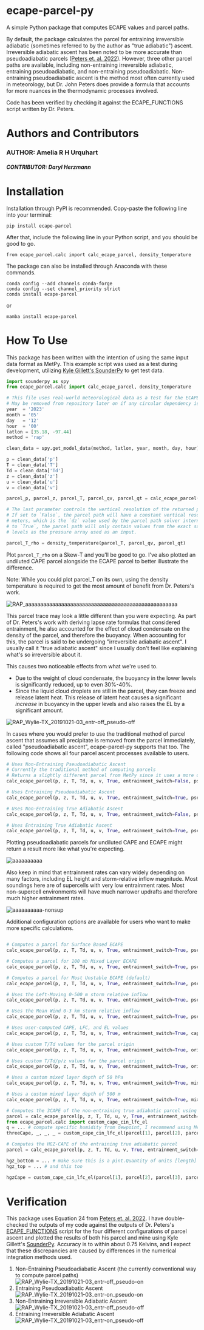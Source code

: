 # ecape-parcel-py
A simple Python package that computes ECAPE values and parcel paths. 

By default, the package calculates the parcel for entraining irreversible adiabatic (sometimes referred to by the author as "true adiabatic") ascent. Irreversible adiabatic ascent has been noted to be more accurate than pseudoadiabatic parcels ([Peters et. al. 2022](https://journals.ametsoc.org/view/journals/atsc/79/3/JAS-D-21-0118.1.xml)). However, three other parcel paths are available, including non-entraining irreversible adiabatic, entraining pseudoadiabatic, and non-entraining pseudoadiabatic. Non-entraining pseudoadiabatic ascent is the method most often currently used in meteorology, but Dr. John Peters does provide a formula that accounts for more nuances in the thermodynamic processes involved.

Code has been verified by checking it against the ECAPE_FUNCTIONS script written by Dr. Peters.

# Authors and Contributors
### **AUTHOR: Amelia R H Urquhart** 
##### CONTRIBUTOR: Daryl Herzmann

# Installation
Installation through PyPI is recommended. Copy-paste the following line into your terminal:

`pip install ecape-parcel`

After that, include the following line in your Python script, and you should be good to go.

`from ecape_parcel.calc import calc_ecape_parcel, density_temperature`

The package can also be installed through Anaconda with these commands.

`conda config --add channels conda-forge` <br>
`conda config --set channel_priority strict` <br>
`conda install ecape-parcel`
 
or

`mamba install ecape-parcel`
  
# How To Use
This package has been written with the intention of using the same input data format as MetPy. This example script was used as a test during development, utilizing <a href="https://github.com/kylejgillett/sounderpy">Kyle Gillett's SounderPy</a> to get test data.

```python
import sounderpy as spy
from ecape_parcel.calc import calc_ecape_parcel, density_temperature

# This file uses real-world meteorological data as a test for the ECAPE parcel code. 
# May be removed from repository later on if any circular dependency issues come up
year  = '2023' 
month = '05'
day   = '12'
hour  = '00'
latlon = [35.18, -97.44]
method = 'rap' 

clean_data = spy.get_model_data(method, latlon, year, month, day, hour)

p = clean_data['p']
T = clean_data['T']
Td = clean_data['Td']
z = clean_data['z']
u = clean_data['u']
v = clean_data['v'] 

parcel_p, parcel_z, parcel_T, parcel_qv, parcel_qt = calc_ecape_parcel(p, z, T, Td, u, v, True)

# The last parameter controls the vertical resolution of the returned parcel path.
# If set to `False`, the parcel path will have a constant vertical resolution of 20
# meters, which is the `dz` value used by the parcel path solver internally. If set
# to `True`, the parcel path will only contain values from the exact same pressure
# levels as the pressure array used as an input.

parcel_T_rho = density_temperature(parcel_T, parcel_qv, parcel_qt)
```

Plot `parcel_T_rho` on a Skew-T and you'll be good to go. I've also plotted an undiluted CAPE parcel alongside the ECAPE parcel to better illustrate the difference.

Note: While you could plot parcel_T on its own, using the density temperature is required to get the most amount of benefit from Dr. Peters's work.

![RAP_aaaaaaaaaaaaaaaaaaaaaaaaaaaaaaaaaaaaaaaaaaaaaaaaaaa](https://github.com/a-urq/ecape-parcel-py/assets/114271919/90b381ff-7cfa-47c6-84b6-cce2739f8dbb)

This parcel trace may look a little different than you were expecting. As part of Dr. Peters's work with deriving lapse rate formulas that considered entrainment, he also accounted for the effect of cloud condensate on the density of the parcel, and therefore the buoyancy. When accounting for this, the parcel is said to be undergoing "irreversible adiabatic ascent". I usually call it "true adiabatic ascent" since I usually don't feel like explaining what's so irreversible about it.

 This causes two noticeable effects from what we're used to.

* Due to the weight of cloud condensate, the buoyancy in the lower levels is significantly reduced, up to even 30%-40%.
* Since the liquid cloud droplets are still in the parcel, they can freeze and release latent heat. This release of latent heat causes a significant *increase* in buoyancy in the upper levels and also raises the EL by a significant amount.

![RAP_Wylie-TX_20191021-03_entr-off_pseudo-off](https://github.com/a-urq/ecape-parcel-py/assets/114271919/51bd953e-72e4-4ae4-bbc8-5e32154ee67c)

In cases where you would prefer to use the traditional method of parcel ascent that assumes all precipitate is removed from the parcel immediately, called "pseudoadiabatic ascent", ecape-parcel-py supports that too. The following code shows all four parcel ascent processes available to users.

```python
# Uses Non-Entraining Pseudoadiabatic Ascent
# Currently the traditional method of computing parcels
# Returns a slightly different parcel from MetPy since it uses a more detailed lapse rate equation
calc_ecape_parcel(p, z, T, Td, u, v, True, entrainment_switch=False, pseudoadiabatic_switch=True)

# Uses Entraining Pseudoadiabatic Ascent
calc_ecape_parcel(p, z, T, Td, u, v, True, entrainment_switch=True, pseudoadiabatic_switch=True)

# Uses Non-Entraining True Adiabatic Ascent
calc_ecape_parcel(p, z, T, Td, u, v, True, entrainment_switch=False, pseudoadiabatic_switch=False)

# Uses Entraining True Adiabatic Ascent
calc_ecape_parcel(p, z, T, Td, u, v, True, entrainment_switch=True, pseudoadiabatic_switch=False)
```

Plotting pseudoadiabatic parcels for undiluted CAPE and ECAPE might return a result more like what you're expecting.

![aaaaaaaaaa](https://github.com/a-urq/ecape-parcel-py/assets/114271919/fe7ac6ce-cc00-47e0-9455-073be543bf7d)

Also keep in mind that entrainment rates can vary widely depending on many factors, including EL height and storm-relative inflow magnitude. Most soundings here are of supercells with very low entrainment rates. Most non-supercell environments will have much narrower updrafts and therefore much higher entrainment rates.

![aaaaaaaaaa-nonsup](https://github.com/a-urq/ecape-parcel-py/assets/114271919/32bdfdf6-b2d2-4f1a-b7d1-3ede8199e85b)

Additional configuration options are available for users who want to make more specific calculations.

```python

# Computes a parcel for Surface Based ECAPE
calc_ecape_parcel(p, z, T, Td, u, v, True, entrainment_switch=True, pseudoadiabatic_switch=False, cape_type="surface_based")

# Computes a parcel for 100 mb Mixed Layer ECAPE
calc_ecape_parcel(p, z, T, Td, u, v, True, entrainment_switch=True, pseudoadiabatic_switch=False, cape_type="mixed_layer")

# Computes a parcel for Most Unstable ECAPE (default)
calc_ecape_parcel(p, z, T, Td, u, v, True, entrainment_switch=True, pseudoadiabatic_switch=False, cape_type="most_unstable")

# Uses the Left-Moving 0-500 m storm relative inflow
calc_ecape_parcel(p, z, T, Td, u, v, True, entrainment_switch=True, pseudoadiabatic_switch=False, storm_motion_type="left_moving", inflow_layer_bottom: pint.Quantity = 0 * units.kilometer, inflow_layer_top: pint.Quantity = 0.5 * units.kilometer)

# Uses the Mean Wind 0-3 km storm relative inflow
calc_ecape_parcel(p, z, T, Td, u, v, True, entrainment_switch=True, pseudoadiabatic_switch=False, storm_motion_type="mean_wind", inflow_layer_bottom: pint.Quantity = 0 * units.kilometer, inflow_layer_top: pint.Quantity = 3 * units.kilometer)

# Uses user-computed CAPE, LFC, and EL values
calc_ecape_parcel(p, z, T, Td, u, v, True, entrainment_switch=True, cape=3500 * units("J/kg"), lfc=500 * units("m"), el=12500 * units("m"))

# Uses custom T/Td values for the parcel origin
calc_ecape_parcel(p, z, T, Td, u, v, True, entrainment_switch=True, origin_temperature=305 * units('degK'), origin_dewpoint=300 * units('degK'))

# Uses custom T/Td/p/z values for the parcel origin
calc_ecape_parcel(p, z, T, Td, u, v, True, entrainment_switch=True, origin_temperature=305 * units('degK'), origin_dewpoint=300 * units('degK'), origin_pressure=70000 * units('Pa'), origin_height=3000 * units('m'))

# Uses a custom mixed layer depth of 50 hPa
calc_ecape_parcel(p, z, T, Td, u, v, True, entrainment_switch=True, mixed_layer_depth_pressure = 50 * units('hPa'))

# Uses a custom mixed layer depth of 500 m
calc_ecape_parcel(p, z, T, Td, u, v, True, entrainment_switch=True, mixed_layer_depth_height = 500 * units('m'))

# Computes the 3CAPE of the non-entraining true adiabatic parcel using the package's onboard CAPE computation
parcel = calc_ecape_parcel(p, z, T, Td, u, v, True, entrainment_switch=False, pseudoadiabatic_switch=False)
from ecape_parcel.calc import custom_cape_cin_lfc_el
q = ... # compute specific humidity from dewpoint, I recommend using MetPy for this
threeCape, _, _, _ = custom_cape_cin_lfc_el(parcel[1], parcel[2], parcel[3], parcel[4], z, T, q, integration_bound_upper = 3000 * units('m'))

# Computes the HGZ-CAPE of the entraining true adiabatic parcel
parcel = calc_ecape_parcel(p, z, T, Td, u, v, True, entrainment_switch=True, pseudoadiabatic_switch=False)

hgz_bottom = ... # make sure this is a pint.Quantity of units [length]
hgz_top = ... # and this too

hgzCape = custom_cape_cin_lfc_el(parcel[1], parcel[2], parcel[3], parcel[4], z, T, q, integration_bound_lower = hgz_bottom, integration_bound_upper=hgz_top)
```

# Verification

This package uses Equation 24 from [Peters et. al. 2022](https://journals.ametsoc.org/view/journals/atsc/79/3/JAS-D-21-0118.1.xml). I have double-checked the outputs of my code against the outputs of Dr. Peters's [ECAPE_FUNCTIONS](https://figshare.com/articles/code/ECAPE_scripts/21859818?file=42303630) script for the four different configurations of parcel ascent and plotted the results of both his parcel and mine using Kyle Gillett's [SounderPy](https://github.com/kylejgillett/sounderpy). Accuracy is to within about 0.75 Kelvins, and I expect that these discrepancies are caused by differences in the numerical integration methods used.

1) Non-Entraining Pseudoadiabatic Ascent (the currently conventional way to compute parcel paths) ![RAP_Wylie-TX_20191021-03_entr-off_pseudo-on](https://github.com/a-urq/ecape-parcel-py/assets/114271919/ee2a2521-b7f9-4776-8b3c-a2f0456f58cb)
2) Entraining Pseudoadiabatic Ascent![RAP_Wylie-TX_20191021-03_entr-on_pseudo-on](https://github.com/a-urq/ecape-parcel-py/assets/114271919/b3f08524-15a9-4a82-b429-77f3c5a79180)
3) Non-Entraining Irreversible Adiabatic Ascent![RAP_Wylie-TX_20191021-03_entr-off_pseudo-off](https://github.com/a-urq/ecape-parcel-py/assets/114271919/8e508bca-426d-45c1-8e5b-f641b953f6f1)
4) Entraining Irreversible Adiabatic Ascent![RAP_Wylie-TX_20191021-03_entr-on_pseudo-off](https://github.com/a-urq/ecape-parcel-py/assets/114271919/3176439f-7945-4265-aed1-5d6138c03772)

